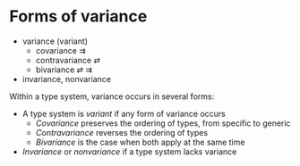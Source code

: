 # Forms of variance

- variance (variant)
  - covariance     ⇉
  - contravariance ⇄
  - bivariance     ⇄ ⇉
- invariance, nonvariance


Within a type system, variance occurs in several forms:
- A type system is *variant* if any form of variance occurs
  - *Covariance* preserves the ordering of types, from specific to generic
  - *Contravariance* reverses the ordering of types
  - *Bivariance* is the case when both apply at the same time
- *Invariance* or *nonvariance* if a type system lacks variance
